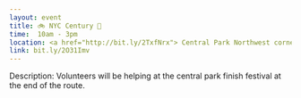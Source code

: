 ```yaml
---
layout: event
title: 🚲 NYC Century 🚴
time:  10am - 3pm
location: <a href="http://bit.ly/2TxfNrx"> Central Park Northwest corner by Malcolm X Blvd </a>, Manhattan
link: bit.ly/2O31Imv
---
```

Description: Volunteers will be helping at the central park finish festival at the end of the route.
